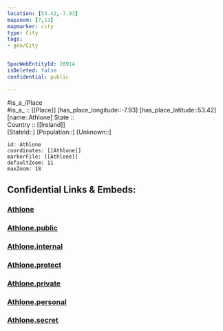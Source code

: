 ```yaml
---
location: [53.42,-7.93] 
mapzoom: [7,12] 
mapmarker: city 
type: City
tags:
- geo/City


SpocWebEntityId: 28914
isDeleted: false
confidential: public

---
```

#is_a_/Place  
#is_a_ :: [[Place]] 
[has_place_longitude::-7.93] 
[has_place_latitude::53.42] 
[name::Athlone] 
State ::  
Country :: [[Ireland]]  
[StateId::] 
[Population::] 
[Unknown::] 


```leaflet
id: Athlone
coordinates: [[Athlone]] 
markerFile: [[Athlone]] 
defaultZoom: 11 
maxZoom: 18
```


## Confidential Links & Embeds: 

### [Athlone](/_Standards/Earth/Continent/Europe/Europe~North/Ireland/Ireland,Provinces/Leinster/Westmeath/City/Athlone.md) 

### [Athlone.public](/_public/Earth/Continent/Europe/Europe~North/Ireland/Ireland,Provinces/Leinster/Westmeath/City/Athlone.public.md) 

### [Athlone.internal](/_internal/Earth/Continent/Europe/Europe~North/Ireland/Ireland,Provinces/Leinster/Westmeath/City/Athlone.internal.md) 

### [Athlone.protect](/_protect/Earth/Continent/Europe/Europe~North/Ireland/Ireland,Provinces/Leinster/Westmeath/City/Athlone.protect.md) 

### [Athlone.private](/_private/Earth/Continent/Europe/Europe~North/Ireland/Ireland,Provinces/Leinster/Westmeath/City/Athlone.private.md) 

### [Athlone.personal](/_personal/Earth/Continent/Europe/Europe~North/Ireland/Ireland,Provinces/Leinster/Westmeath/City/Athlone.personal.md) 

### [Athlone.secret](/_secret/Earth/Continent/Europe/Europe~North/Ireland/Ireland,Provinces/Leinster/Westmeath/City/Athlone.secret.md)

